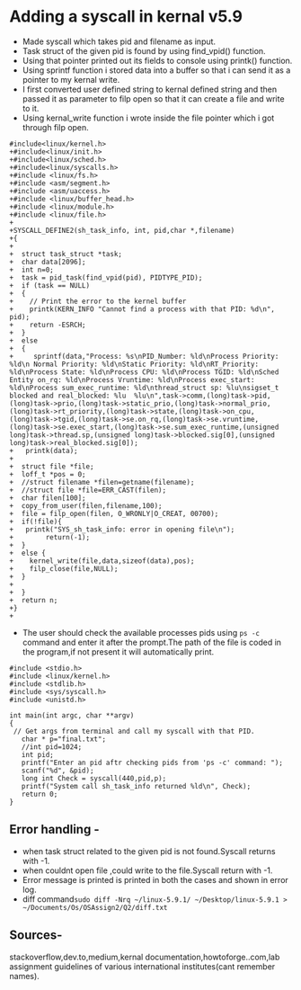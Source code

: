 # Adding a syscall in kernal v5.9
 - Made syscall which takes pid and filename as input.
 - Task struct of the given pid is found by using find_vpid() function.
 - Using that pointer printed out its fields to console using printk() function.
 - Using sprintf function i stored data into a buffer so that i can send it as a pointer to my kernal write.
 - I first converted user defined string to kernal defined string and then passed it as parameter to filp open so that it can create a file and write to it.
 - Using kernal_write function i wrote inside the file pointer which i got through filp open.
  ```
 #include<linux/kernel.h>
+#include<linux/init.h>
+#include<linux/sched.h>
+#include<linux/syscalls.h>
+#include <linux/fs.h>
+#include <asm/segment.h>
+#include <asm/uaccess.h>
+#include <linux/buffer_head.h>
+#include <linux/module.h>
+#include <linux/file.h>
+
+SYSCALL_DEFINE2(sh_task_info, int, pid,char *,filename)
+{
+
+  struct task_struct *task;
+  char data[2096];
+  int n=0;
+  task = pid_task(find_vpid(pid), PIDTYPE_PID);
+  if (task == NULL)
+  {
+    // Print the error to the kernel buffer
+    printk(KERN_INFO "Cannot find a process with that PID: %d\n", pid);
+    return -ESRCH;
+  }
+  else
+  {
+     sprintf(data,"Process: %s\nPID_Number: %ld\nProcess Priority: %ld\n Normal Priority: %ld\nStatic Priority: %ld\nRT_Priority: %ld\nProcess State: %ld\nProcess CPU: %ld\nProcess TGID: %ld\nSched Entity on_rq: %ld\nProcess Vruntime: %ld\nProcess exec_start: %ld\nProcess sum_exec_runtime: %ld\nthread_struct sp: %lu\nsigset_t blocked and real_blocked: %lu  %lu\n",task->comm,(long)task->pid,(long)task->prio,(long)task->static_prio,(long)task->normal_prio,(long)task->rt_priority,(long)task->state,(long)task->on_cpu,(long)task->tgid,(long)task->se.on_rq,(long)task->se.vruntime,(long)task->se.exec_start,(long)task->se.sum_exec_runtime,(unsigned long)task->thread.sp,(unsigned long)task->blocked.sig[0],(unsigned long)task->real_blocked.sig[0]);
+	printk(data);
+
+  struct file *file;
+  loff_t *pos = 0;
+  //struct filename *filen=getname(filename);
+  //struct file *file=ERR_CAST(filen);
+  char filen[100];
+  copy_from_user(filen,filename,100);
+  file = filp_open(filen, O_WRONLY|O_CREAT, 00700);
+  if(!file){
+  	printk("SYS_sh_task_info: error in opening file\n");
+        return(-1);
+  }
+  else {
+    kernel_write(file,data,sizeof(data),pos);
+    filp_close(file,NULL);
+  }
+    
+  }
+  return n;
+}
+
```
 - The user should check the available processes pids using ```ps -c ```command and enter it after the prompt.The path of the file is coded in the program,if not present it will automatically print. 
 ```
 #include <stdio.h>
#include <linux/kernel.h>
#include <stdlib.h>
#include <sys/syscall.h>
#include <unistd.h>

int main(int argc, char **argv)
{
  // Get args from terminal and call my syscall with that PID.
	char * p="final.txt";
	//int pid=1024;
	int pid;
	printf("Enter an pid aftr checking pids from 'ps -c' command: ");
	scanf("%d", &pid);
	long int Check = syscall(440,pid,p);
	printf("System call sh_task_info returned %ld\n", Check);
	return 0;
}
 ```

## Error handling -
  - when task struct related to the given pid is not found.Syscall returns with -1.
  - when couldnt open file ,could write to the file.Syscall return with -1.
  - Error message is printed is printed in both the cases and shown in error log.
  - diff command```sudo diff -Nrq ~/linux-5.9.1/ ~/Desktop/linux-5.9.1 > ~/Documents/Os/OSAssign2/Q2/diff.txt ```
## Sources- 
stackoverflow,dev.to,medium,kernal documentation,howtoforge..com,lab assignment guidelines of various international institutes(cant remember names).

